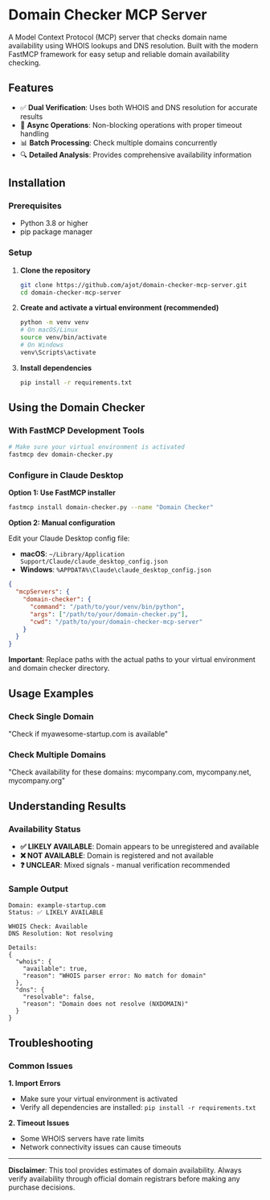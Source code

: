 # Domain Checker MCP Server

A Model Context Protocol (MCP) server that checks domain name availability using WHOIS lookups and DNS resolution. Built with the modern FastMCP framework for easy setup and reliable domain availability checking.

## Features

- ✅ **Dual Verification**: Uses both WHOIS and DNS resolution for accurate results
- 🚀 **Async Operations**: Non-blocking operations with proper timeout handling
- 📊 **Batch Processing**: Check multiple domains concurrently
- 🔍 **Detailed Analysis**: Provides comprehensive availability information

## Installation

### Prerequisites

- Python 3.8 or higher
- pip package manager

### Setup

1. **Clone the repository**
   ```bash
   git clone https://github.com/ajot/domain-checker-mcp-server.git
   cd domain-checker-mcp-server
   ```

2. **Create and activate a virtual environment (recommended)**
   ```bash
   python -m venv venv
   # On macOS/Linux
   source venv/bin/activate
   # On Windows
   venv\Scripts\activate
   ```

3. **Install dependencies**
   ```bash
   pip install -r requirements.txt
   ```

## Using the Domain Checker

### With FastMCP Development Tools

```bash
# Make sure your virtual environment is activated
fastmcp dev domain-checker.py
```

### Configure in Claude Desktop

**Option 1: Use FastMCP installer**
```bash
fastmcp install domain-checker.py --name "Domain Checker"
```

**Option 2: Manual configuration**

Edit your Claude Desktop config file:
- **macOS**: `~/Library/Application Support/Claude/claude_desktop_config.json`
- **Windows**: `%APPDATA%\Claude\claude_desktop_config.json`

```json
{
  "mcpServers": {
    "domain-checker": {
      "command": "/path/to/your/venv/bin/python",
      "args": ["/path/to/your/domain-checker.py"],
      "cwd": "/path/to/your/domain-checker-mcp-server"
    }
  }
}
```

**Important**: Replace paths with the actual paths to your virtual environment and domain checker directory.

## Usage Examples

### Check Single Domain
"Check if myawesome-startup.com is available"

### Check Multiple Domains
"Check availability for these domains: mycompany.com, mycompany.net, mycompany.org"

## Understanding Results

### Availability Status

- **✅ LIKELY AVAILABLE**: Domain appears to be unregistered and available
- **❌ NOT AVAILABLE**: Domain is registered and not available
- **❓ UNCLEAR**: Mixed signals - manual verification recommended

### Sample Output

```
Domain: example-startup.com
Status: ✅ LIKELY AVAILABLE

WHOIS Check: Available
DNS Resolution: Not resolving

Details:
{
  "whois": {
    "available": true,
    "reason": "WHOIS parser error: No match for domain"
  },
  "dns": {
    "resolvable": false,
    "reason": "Domain does not resolve (NXDOMAIN)"
  }
}
```

## Troubleshooting

### Common Issues

**1. Import Errors**
- Make sure your virtual environment is activated
- Verify all dependencies are installed: `pip install -r requirements.txt`

**2. Timeout Issues**
- Some WHOIS servers have rate limits
- Network connectivity issues can cause timeouts

---

**Disclaimer**: This tool provides estimates of domain availability. Always verify availability through official domain registrars before making any purchase decisions.